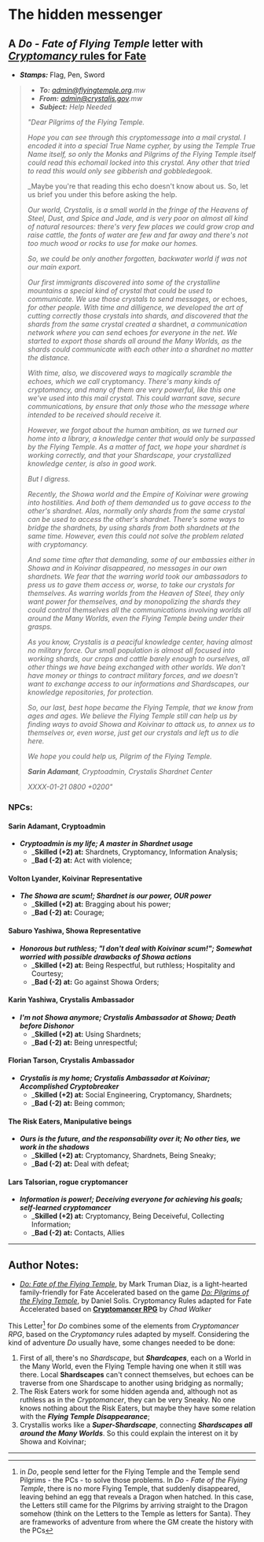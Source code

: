 # The hidden messenger

## A _Do - Fate of Flying Temple_ letter with [_Cryptomancy_ rules for Fate](README.md)

+ ___Stamps:___ Flag, Pen, Sword

> + _**To:** admin@flyingtemple.org.mw_
> + _**From:** admin@crystalis.gov.mw_
> + _**Subject:** Help Needed_
>
> _"Dear Pilgrims of the Flying Temple._
>
> _Hope you can see through this cryptomessage into a mail crystal. I encoded it into a special True Name cypher, by using the Temple True Name itself, so only the Monks and Pilgrims of the Flying Temple itself could read this echomail locked into this crystal. Any other that tried to read this would only see gibberish and gobbledegook._
>
> _Maybe you're that reading this echo doesn't know about us. So, let us brief you under this before asking the help.
>
> _Our world, Crystalis, is a small world in the fringe of the Heavens of Steel, Dust, and Spice and Jade, and is very poor on almost all kind of natural resources: there's very few places we could grow crop and raise cattle, the fonts of water are few and far away and there's not too much wood or rocks to use for make our homes._
>
> _So, we could be only another forgotten, backwater world if was not our main export._
>
> _Our first immigrants discovered into some of the crystalline mountains a special kind of crystal that could be used to communicate. We use those crystals to send messages, or_ echoes, _for other people. With time and dilligence, we developed the art of cutting correctly those crystals into shards, and discovered that the shards from the same crystal created a_ shardnet, _a communication network where you can send_ echoes _for everyone in the net. We started to export those shards all around the Many Worlds, as the shards could communicate with each other into a shardnet no matter the distance._
>
> _With time, also, we discovered ways to magically scramble the echoes, which we call_ cryptomancy. _There's many kinds of cryptomancy, and many of them are very powerful, like this one we've used into this mail crystal. This could warrant save, secure communications, by ensure that only those who the message where intended to be received should receive it._
>
> _However, we forgot about the human ambition, as we turned our home into a library, a knowledge center that would only be surpassed by the Flying Temple. As a matter of fact, we hope your shardnet is working correctly, and that your Shardscape, your crystallized knowledge center, is also in good work._
>
> _But I digress._
>
> _Recently, the Showa world and the Empire of Koivinar were growing into hostilities. And both of them demanded us to gave access to the other's shardnet. Alas, normally only shards from the same crystal can be used to access the other's shardnet. There's some ways to bridge the shardnets, by using shards from both shardnets at the same time. However, even this could not solve the problem related with cryptomancy._
>
> _And some time after that demanding, some of our embassies either in Showa and in Koivinar disappeared, no messages in our own shardnets. We fear that the warring world took our ambassadors to press us to gave them access or, worse, to take our crystals for themselves. As warring worlds from the Heaven of Steel, they only want power for themselves, and by monopolizing the shards they could control themselves all the communications involving worlds all around the Many Worlds, even the Flying Temple being under their grasps._
>
> _As you know, Crystalis is a peaciful knowledge center, having almost no military force. Our small population is almost all focused into working shards, our crops and cattle barely enough to ourselves, all other things we have being exchanged with other worlds. We don't have money or things to contract military forces, and we doesn't want to exchange access to our informations and Shardscapes, our knowledge repositories, for protection._
>
> _So, our last, best hope became the Flying Temple, that we know from ages and ages. We believe the Flying Temple still can help us by finding ways to avoid Showa and Koivinar to attack us, to annex us to themselves or, even worse, just get our crystals and left us to die here._
>
> _We hope you could help us, Pilgrim of the Flying Temple._
>
> _**Sarin Adamant**, Cryptoadmin, Crystalis Shardnet Center_
>
> _XXXX-01-21 0800 +0200"_

### NPCs:

#### Sarin Adamant, Cryptoadmin

+ ___Cryptoadmin is my life; A master in Shardnet usage___
   + _**Skilled (+2) at:** Shardnets, Cryptomancy, Information Analysis;
   + _**Bad (-2) at:** Act with violence;

#### Volton Lyander, Koivinar Representative

+ ___The Showa are scum!; Shardnet is our power, OUR power___
   + _**Skilled (+2) at:** Bragging about his power;
   + _**Bad (-2) at:** Courage;
   
#### Saburo Yashiwa, Showa Representative

+ ___Honorous but ruthless; "I don't deal with Koivinar scum!"; Somewhat worried with possible drawbacks of Showa actions___
   + _**Skilled (+2) at:** Being Respectful, but ruthless; Hospitality and Courtesy;
   + _**Bad (-2) at:** Go against Showa Orders;

#### Karin Yashiwa, Crystalis Ambassador

+ ___I'm not Showa anymore; Crystalis Ambassador at Showa; Death before Dishonor___
   + _**Skilled (+2) at:** Using Shardnets;
   + _**Bad (-2) at:** Being unrespectful;

#### Florian Tarson, Crystalis Ambassador

+ ___Crystalis is my home; Crystalis Ambassador at Koivinar; Accomplished Cryptobreaker___
   + _**Skilled (+2) at:** Social Engineering, Cryptomancy, Shardnets;
   + _**Bad (-2) at:** Being common;

#### The Risk Eaters, Manipulative beings

+ ___Ours is the future, and the responsability over it; No other ties, we work in the shadows___
   + _**Skilled (+2) at:** Cryptomancy, Shardnets, Being Sneaky;
   + _**Bad (-2) at:** Deal with defeat;

#### Lars Talsorian, rogue cryptomancer

+ ___Information is power!; Deceiving everyone for achieving his goals; self-learned cryptomancer___
   + _**Skilled (+2) at:** Cryptomancy, Being Deceiveful, Collecting Information;
   + _**Bad (-2) at:** Contacts, Allies
   
---

## Author Notes:

+ [_Do: Fate of the Flying Temple_](http://www.evilhat.com/home/do-fate-of-the-flying-temple/), by Mark Truman Diaz, is a light-hearted family-friendly for Fate Accelerated based on the game [_Do: Pilgrims of the Flying Temple_](http://www.evilhat.com/home/do-pilgrims-of-the-flying-temple/), by Daniel Solis. Cryptomancy Rules adapted for Fate Accelerated based on [**Cryptomancer RPG**](http://cryptorpg.com/) by _Chad Walker_

This Letter[^1] for _Do_ combines some of the elements from _Cryptomancer RPG_, based on the _Cryptomancy_ rules adapted by myself. Considering the kind of adventure _Do_ usually have, some changes needed to be done:

1. First of all, there's no _Shardscape_, but _**Shardcapes**_, each on a World in the Many World, even the Flying Temple having one when it still was there. Local **Shardscapes** can't connect themselves, but echoes can be traverse from one Shardscape to another using bridging as normally;
2. The Risk Eaters work for some hidden agenda and, although not as ruthless as in the _Cryptomancer_, they can be very Sneaky. No one knows nothing about the Risk Eaters, but maybe they have some relation with the ___Flying Temple Disappearance___;
3. Crystallis works like a ___Super-Shardscape___, connecting ___Shardscapes all around the Many Worlds___. So this could explain the interest on it by Showa and Koivinar;

---

[^1]: in _Do_, people send letter for the Flying Temple and the Temple send Pilgrims - the PCs - to solve those problems. In _Do - Fate of the Flying Temple_, there is no more Flying Temple, that suddenly disappeared, leaving behind an egg that reveals a Dragon when hatched. In this case, the Letters still came for the Pilgrims by arriving straight to the Dragon somehow (think on the Letters to the Temple as letters for Santa). They are frameworks of adventure from where the GM create the history with the PCs
